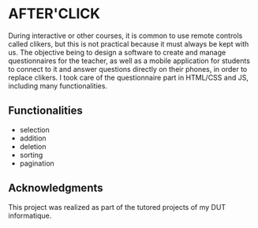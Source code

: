 # AFTER'CLICK

During interactive or other courses, it is common to use remote controls called clikers, but this is not practical because it must always be kept with us. The objective being to design a software to create and manage questionnaires for the teacher, as well as a mobile application for students to connect to it and answer questions directly on their phones, in order to replace clikers.  I took care of the questionnaire part in HTML/CSS and JS, including many functionalities.

## Functionalities

 - selection
 - addition
 - deletion
 - sorting
 - pagination
 
 ## Acknowledgments
 This project was realized as part of the tutored projects of my DUT informatique.
